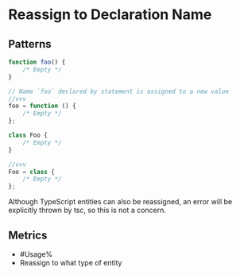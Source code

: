 # Reassign to Declaration Name

## Patterns

```js
function foo() {
    /* Empty */
}

// Name `foo` declared by statement is assigned to a new value
//vvv
foo = function () {
    /* Empty */
};
```

```js
class Foo {
    /* Empty */
}

//vvv
Foo = class {
    /* Empty */
};
```

Although TypeScript entities can also be reassigned, an error will be explicitly thrown by
tsc, so this is not a concern.

## Metrics

* #Usage%
* Reassign to what type of entity
